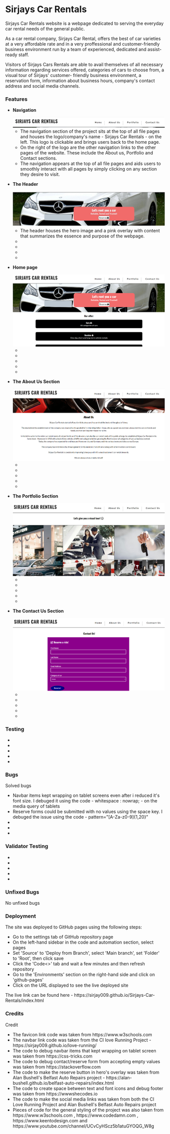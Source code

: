 <h1>Sirjays Car Rentals</h1>

<p>Sirjays Car Rentals website is a webpage dedicated to serving the everyday car rental needs of the general public.
</p>
<p>As a car rental company, Sirjays Car Rental, offers the best of car varieties at a very affordable rate and in a very proffessional and customer-friendly business environment run by a team of experienced, dedicated and assist-ready staff.</p>

<p>Visitors of Sirjays Cars Rentals are able to avail themselves of all necessary information regarding services offered, categories of cars to choose from, a visual tour of Sirjays' customer- friendly business environment, a reservation form, information about business hours, company's contact address and social media channels.</p>

<h3>Features</h3>

<ul>
<li>
<p><strong>Navigation</strong></p>
<img src="assets/images/jpeg-optimizer_Navigation.PNG" alt="Screen shot of the 'Navigation section' of Sirjays Car Rental project">
<ul>
<li>The navigation section of the project sits at the top of all file pages and houses the logo/company's name - Sirjays Car Rentals - on the left. This logo is clickable and brings users back to the home page.</li>
<li>On the right of the logo are the other navigation links to the other pages of the website. These include the About us, Portfolio and Contact sections.</li>
<li>The navigation appears at the top of all file pages and aids users to smoothly interact with all pages by simply clicking on any section they desire to visit.</li>
</ul>
</li>

<li>
<p><strong>The Header</strong></p>
<img src="assets/images/jpeg-optimizer_Header1.jpg" alt="Screen shot of the 'Header' of Sirjays Car Rental project">
<ul>
<li>The header houses the hero image and a pink overlay with content that summarizes the essence and purpose of the webpage.</li>
<li></li>
<li></li>
<li></li>
<li></li>
</ul>
</li>

<li>
<p><strong>Home page</strong></p>
<img src="assets/images/jpeg-optimizer_Home.PNG" alt="Screen shot of the 'Home page' of Sirjays Car Rental project">
<ul>
<li></li>
<li></li>
<li></li>
<li></li>
<li></li>
</ul>
</li>

<li>
<p><strong>The About Us Section</strong></p>
<img src="assets/images/jpeg-optimizer_AboutUs.PNG" alt="Screen shot of the 'About Us section' of Sirjays Car Rental project">
<ul>
<li></li>
<li></li>
<li></li>
<li></li>
<li></li>
</ul>
</li>

<li>
<p><strong>The Portfolio Section</strong></p>
<img src="assets/images/jpeg-optimizer_Portfolio1.jpg" alt="Screen shot of the 'Portfolio section' of Sirjays Car Rental project">
<ul>
<li></li>
<li></li>
<li></li>
<li></li>
<li></li>
</ul>
</li>


<li>
<p><strong>The Contact Us Section</strong></p>
<img src="assets/images/jpeg-optimizer_ContactUs.PNG" alt="Screen shot of the 'Contact Us section' of Sirjays Car Rental project">
<ul>
<li></li>
<li></li>
<li></li>
<li></li>
<li></li>
</ul>
</li>
</ul>

<h3>Testing</h3>
<ul>
<li></li>
<li></li>
<li></li>
<li></li>
<li></li>
</ul>

<h3>Bugs</h3>
<p>Solved bugs</p>
<ul>
<li>Navbar items kept wrapping on tablet screens even after i reduced it's font size. I debuged it using the code - whitespace : nowrap; - on the media query of tablets</li>
<li>Reserve forms could be submitted with no values using the space key. I debuged the issue using the code - pattern="[A-Za-z0-9]{1,20}"</li>
<li></li>
<li></li>
<li></li>
</ul>

<h3>Validator Testing</h3>
<ul>
<li></li>
<li></li>
<li></li>
<li></li>
<li></li>
</ul>

<h3>Unfixed Bugs</h3>
<p>No unfixed bugs</p>

<h3>Deployment</h3>
<p>The site was deployed to GitHub pages using the following steps:</p>
<ul>
<li>Go to the settings tab of GitHub repository page</li>
<li>On the left-hand sidebar in the code and automation section, select pages</li>
<li>Set 'Source' to 'Deploy from Branch', select 'Main branch', set 'Folder' to 'Root', then click save</li>
<li>Click the 'Code<>' tab and wait a few minutes and then refresh repository</li>
<li>Go to the 'Environments' section on the right-hand side and click on 'github-pages'</li>
<li>Click on the URL displayed to see the live deployed site</li>
</ul>
<p>The live link can be found here - https://sirjay009.github.io/Sirjays-Car-Rentals/index.html</p>

<h3>Credits</h3>
<p>Credit</p>
<ul>
<li>The favicon link code was taken from https://www.w3schools.com</li>
<li>The navbar link code was taken from the CI love Running Project - https://sirjay009.github.io/love-running/</li>
<li>The code to debug navbar items that kept wrapping on tablet screen was taken from https://css-tricks.com</li>
<li>The code to debug contact/reserve form from accepting empty values was taken from https://stackoverflow.com</li>
<li>The code to make the reserve button in hero's overlay was taken from Alan Bushell's Belfast Auto Repairs project - https://alan-bushell.github.io/belfast-auto-repairs/index.html</li>
<li>The code to create space between text and font icons and debug footer was taken from https://wwwshecodes.io</li>
<li>The code to make the social media links was taken from both the CI Love Running Project and Alan Bushell's Belfast Auto Repairs project</li>
<li>Pieces of code for the general styling of the project was also taken from https://www.w3schools.com , https://www.codedamn.com , https://www.keentodesign.com and https://www.youtube.com/channel/UCvCyHScz5b1atuGYOQG_W8g</li>
</ul>

